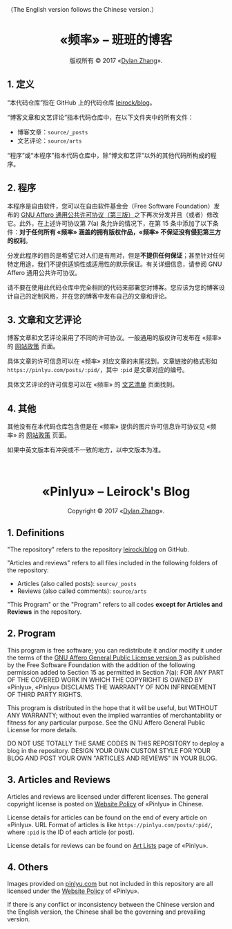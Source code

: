 （The English version follows the Chinese version.）

# <div align="center">«频率» – 班班的博客</div>

<p align="center">版权所有 © 2017 «<a href="https://dlzhang.com">Dylan Zhang</a>».</p>

## 1. 定义

“本代码仓库”指在 GitHub 上的代码仓库 [leirock/blog](https://github.com/leirock/blog)。

“博客文章和文艺评论”指本代码仓库中，在以下文件夹中的所有文件：

- 博客文章：`source/_posts`
- 文艺评论：`source/arts`

“程序”或“本程序”指本代码仓库中，除“博文和艺评”以外的其他代码所构成的程序。

## 2. 程序

本程序是自由软件，您可以在自由软件基金会（Free Software Foundation）发布的 [GNU Affero 通用公共许可协议（第三版）](https://www.gnu.org/licenses/agpl-3.0.html)之下再次分发并且（或者）修改它。此外，在上述许可协议第 7(a) 条允许的情况下，在第 15 条中添加了以下条件：**对于任何所有 «频率» 涵盖的拥有版权作品，«频率» 不保证没有侵犯第三方的权利**。

分发此程序的目的是希望它对人们是有用对，但是**不提供任何保证**；甚至针对任何特定用途，我们不提供适销性或适用性的默示保证。有关详细信息，请参阅 GNU Affero 通用公共许可协议。

请不要在使用此代码仓库中完全相同的代码来部署您对博客。您应该为您的博客设计自己的定制风格，并在您的博客中发布自己的文章和评论。

## 3. 文章和文艺评论

博客文章和文艺评论采用了不同的许可协议。一般通用的版权许可发布在 «频率» 的 [网站政策](https://pinlyu.com/policy/) 页面。

具体文章的许可信息可以在 «频率» 对应文章的末尾找到。文章链接的格式形如 `https://pinlyu.com/posts/:pid/`，其中 `:pid` 是文章对应的编号。

具体文艺评论的许可信息可以在 «频率» 的 [文艺清单](https://pinlyu.com/arts/) 页面找到。

## 4. 其他

其他没有在本代码仓库包含但是在 «频率» 提供的图片许可信息许可协议见 «频率» 的 [网站政策](https://pinlyu.com/policy/) 页面。

如果中英文版本有冲突或不一致的地方，以中文版本为准。

<br />

# <div align="center">«Pinlyu» – Leirock's Blog</div>

<p align="center">Copyright © 2017 «<a href="https://dlzhang.com">Dylan Zhang</a>».</p>

## 1. Definitions

"The repository" refers to the repository [leirock/blog](https://github.com/leirock/blog) on GitHub.

"Articles and reviews" refers to all files included in the following folders of the repository:

- Articles (also called posts): `source/_posts`
- Reviews (also called comments): `source/arts`

"This Program" or the "Program" refers to all codes **except for Articles and Reviews** in the repository.

## 2. Program

This program is free software; you can redistribute it and/or modify it under the terms of the [GNU Affero General Public License version 3](https://www.gnu.org/licenses/agpl-3.0.html) as published by the Free Software Foundation with the addition of the following permission added to Section 15 as permitted in Section 7(a): FOR ANY PART OF THE COVERED WORK IN WHICH THE COPYRIGHT IS OWNED BY «Pinlyu», «Pinlyu» DISCLAIMS THE WARRANTY OF NON INFRINGEMENT OF THIRD PARTY RIGHTS.

This program is distributed in the hope that it will be useful, but WITHOUT ANY WARRANTY; without even the implied warranties of merchantability or fitness for any particular purpose. See the GNU Affero General Public License for more details.

DO NOT USE TOTALLY THE SAME CODES IN THIS REPOSITORY to deploy a blog in the repository. DESIGN YOUR OWN CUSTOM STYLE FOR YOUR BLOG AND POST YOUR OWN "ARTICLES AND REVIEWS" IN YOUR BLOG.

## 3. Articles and Reviews

Articles and reviews are licensed under different licenses. The general copyright license is posted on [Website Policy](https://pinlyu.com/policy/) of «Pinlyu» in Chinese.

License details for articles can be found on the end of every article on «Pinlyu». URL Format of articles is like `https://pinlyu.com/posts/:pid/`, where `:pid` is the ID of each article (or post).

License details for reviews can be found on [Art Lists](https://pinlyu.com/arts/) page of «Pinlyu».

## 4. Others

Images provided on [pinlyu.com](https://pinlyu.com) but not included in this repository are all licensed under the [Website Policy](https://pinlyu.com/policy/) of «Pinlyu».

If there is any conflict or inconsistency between the Chinese version and the English version, the Chinese shall be the governing and prevailing version.